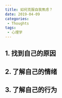 ```yaml
---
title: 如何克服自我焦虑？
date: 2019-04-09
categories:
 - Thoughts
tags:
 - 心理学
---
```


## 1. 找到自己的原因

## 2. 了解自己的情绪

## 3. 了解自己的行为

